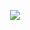 <p align="center">
  <img src="![image](https://github.com/GEUMAIN/web/assets/128437656/1b713769-8e59-4468-a28e-8cf457a229ac)
">
</p>
